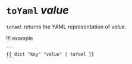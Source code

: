 # `toYaml` *value*

`toYaml` returns the YAML representation of *value*.

!!! example

    ```
    {{ dict "key" "value" | toYaml }}
    ```
